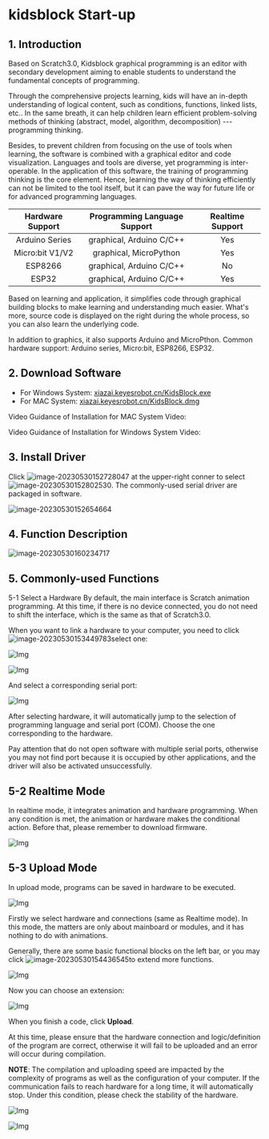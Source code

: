 # kidsblock Start-up
## 1. Introduction

Based on Scratch3.0, Kidsblock graphical programming is an editor with secondary development aiming to enable students to understand the fundamental concepts of programming. 

Through the comprehensive projects learning, kids will have an in-depth understanding of logical content, such as conditions, functions, linked lists, etc.. In the same breath, it can help children learn efficient problem-solving methods of thinking  (abstract, model, algorithm, decomposition) --- programming thinking.

Besides, to prevent children from focusing on the use of tools when learning, the software is combined with a graphical editor and code visualization. Languages and tools are diverse, yet programming is inter-operable. In the application of this software, the training of programming thinking is the core element. Hence, learning the way of thinking efficiently can not be limited to the tool itself, but it can pave the way for future life or for advanced programming languages.

| Hardware Support |	Programming Language Support	|Realtime Support|
|:-------------:|:---------------------:|:--------------:|
|Arduino Series		| graphical, Arduino C/C++ |		Yes		|
|Micro:bit V1/V2|	graphical, MicroPython	|		Yes		|
|ESP8266		| graphical, Arduino C/C++ |		No		|
|ESP32			| graphical, Arduino C/C++ |		Yes		|

Based on learning and application, it simplifies code through graphical building blocks to make learning and understanding much easier. What's more, source code is displayed on the right during the whole process, so you can also learn the underlying code.

In addition to graphics, it also supports Arduino and MicroPthon. Common hardware support: Arduino series, Micro:bit, ESP8266, ESP32.


## 2. Download Software

* For Windows System: [xiazai.keyesrobot.cn/KidsBlock.exe](https://xiazai.keyesrobot.cn/KidsBlock.exe)
* For MAC System: [xiazai.keyesrobot.cn/KidsBlock.dmg](https://xiazai.keyesrobot.cn/KidsBlock.dmg)

Video Guidance of Installation for MAC System
Video: 

Video Guidance of Installation for Windows System
Video:

## 3. Install Driver
Click ![image-20230530152728047](media/image-20230530152728047.png) at the upper-right conner to select ![image-20230530152802530](media/image-20230530152802530.png). The commonly-used serial driver are packaged in software. 

![image-20230530152654664](media/image-20230530152654664.png)

## 4. Function Description
![image-20230530160234717](media/image-20230530160234717.png)



## 5. Commonly-used Functions
5-1 Select a Hardware
By default, the main interface is Scratch animation programming. At this time, if there is no device connected, you do not need to shift the interface, which is the same as that of Scratch3.0.

When you want to link a hardware to your computer, you need to click ![image-20230530153449783](media/image-20230530153449783.png)select one: 

![Img](/media/f05df4212cf062c44ec0aa21d2091edc.png)

![Img](/media/b068e878b50569da4f69cca3cd3836ba.png)

And select a corresponding serial port: 

![Img](/media/91cba014b06aa8fb3806fb4522bc1122.png)

After selecting hardware, it will automatically jump to the selection of programming language and serial port (COM). Choose the one corresponding to the hardware. 

Pay attention that do not open software with multiple serial ports, otherwise you may not find port because it is occupied by other applications, and the driver will also be activated unsuccessfully.

## 5-2 Realtime Mode
In realtime mode, it integrates animation and hardware programming. When any condition is met, the animation or hardware makes the conditional action. Before that, please remember to download firmware. 

![Img](/media/ac35c8e390ba36092266b86539b75ce1.png)

## 5-3 Upload Mode
In upload mode, programs can be saved in hardware to be executed. 

![Img](/media/2ee4f06eb9291d8a93a625c521d0f50e.png)

Firstly we select hardware and connections (same as Realtime mode). In this mode, the matters are only about mainboard or modules, and it has nothing to do with animations. 

Generally, there are some basic functional blocks on the left bar, or you may click ![image-20230530154436545](media/image-20230530154436545.png)to extend more functions. 

![Img](/media/0ef5d68cb5c84fe8f88334fc26c9a5a3.png)

Now you can choose an extension:

![Img](/media/b2cc3b049e522e097f62982d692bf162.png)

When you finish a code, click **Upload**. 

At this time, please ensure that the hardware connection and logic/definition of the program are correct, otherwise it will fail to be uploaded and an error will occur during compilation.

**NOTE**: The compilation and uploading speed are impacted by the complexity of programs as well as the configuration of your computer. If the communication fails to reach hardware for a long time, it will automatically stop. Under this condition, please check the stability of the hardware.

![Img](/media/c067296e8a5a0bec2f75eaad45a3412c.png)

![Img](/media/e9c08b474e159b18e7941791bef5ed90.png)
